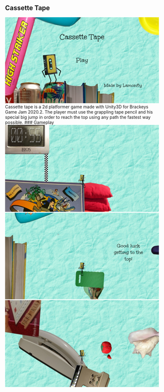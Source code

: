 <h2>Cassette Tape</h2>
<img src ="Images/Menu.png" width="512">
Cassette tape is a 2d platformer game made with Unity3D for Brackeys Game Jam 2020.2.
The player must use the grappling tape pencil and his special big jump in order to reach the top using any path the fastest way possible.
### Gameplay
<img src ="Images/Gameplay1.jpg" width="512">
<img src ="Images/Gameplay2.png" width="512">
<img src ="Images/Gameplay3.jpg" width="512">
